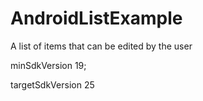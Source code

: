 # AndroidListExample
A list of items that can be edited by the user

minSdkVersion 19;

targetSdkVersion 25

